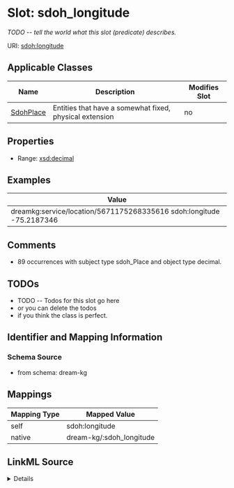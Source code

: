 

# Slot: sdoh_longitude


_TODO -- tell the world what this slot (predicate) describes._





URI: [sdoh:longitude](http://schema.org/longitude)



<!-- no inheritance hierarchy -->





## Applicable Classes

| Name | Description | Modifies Slot |
| --- | --- | --- |
| [SdohPlace](../classes/SdohPlace.md) | Entities that have a somewhat fixed, physical extension |  no  |







## Properties

* Range: [xsd:decimal](http://www.w3.org/2001/XMLSchema#decimal)






## Examples

| Value |
| --- |
| dreamkg:service/location/5671175268335616 sdoh:longitude -75.2187346 |

## Comments

* 89 occurrences with subject type sdoh_Place and object type decimal.

## TODOs

* TODO -- Todos for this slot go here
* or you can delete the todos
* if you think the class is perfect.

## Identifier and Mapping Information







### Schema Source


* from schema: dream-kg




## Mappings

| Mapping Type | Mapped Value |
| ---  | ---  |
| self | sdoh:longitude |
| native | dream-kg/:sdoh_longitude |




## LinkML Source

<details>
```yaml
name: sdoh_longitude
description: TODO -- tell the world what this slot (predicate) describes.
todos:
- TODO -- Todos for this slot go here
- or you can delete the todos
- if you think the class is perfect.
comments:
- 89 occurrences with subject type sdoh_Place and object type decimal.
examples:
- value: dreamkg:service/location/5671175268335616 sdoh:longitude -75.2187346
from_schema: dream-kg
rank: 1000
slot_uri: sdoh:longitude
alias: sdoh_longitude
domain_of:
- sdoh_Place
range: decimal

```
</details>